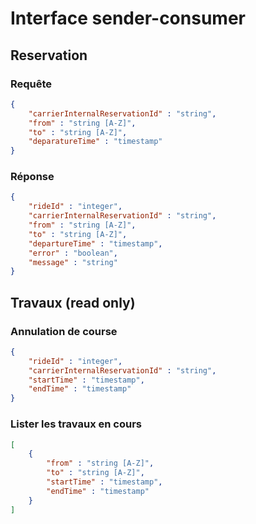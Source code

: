 # Interface sender-consumer
## Reservation
### Requête
```json
{
	"carrierInternalReservationId" : "string",
	"from" : "string [A-Z]",
	"to" : "string [A-Z]",
	"deparatureTime" : "timestamp"
}
```

### Réponse
```json
{
	"rideId" : "integer",
	"carrierInternalReservationId" : "string",
	"from" : "string [A-Z]",
	"to" : "string [A-Z]",
	"departureTime" : "timestamp",
	"error" : "boolean",
	"message" : "string"
}
```

## Travaux (read only)
### Annulation de course
```json
{
	"rideId" : "integer",
	"carrierInternalReservationId" : "string",
	"startTime" : "timestamp",
	"endTime" : "timestamp"
}
```

### Lister les travaux en cours
```json
[
	{
		"from" : "string [A-Z]",
		"to" : "string [A-Z]",
		"startTime" : "timestamp",
		"endTime" : "timestamp"
	}
]
```
